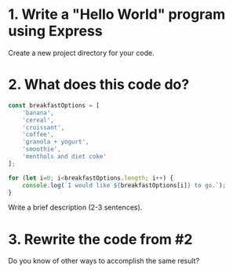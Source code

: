 # 1. Write a "Hello World" program using Express

Create a new project directory for your code.

# 2. What does this code do?

```js
const breakfastOptions = [
    'banana',
    'cereal',
    'croissant',
    'coffee',
    'granola + yogurt',
    'smoothie',
    'menthols and diet coke'
];

for (let i=0; i<breakfastOptions.length; i++) {
    console.log(`I would like ${breakfastOptions[i]} to go.`);
}
```

Write a brief description (2-3 sentences).

# 3. Rewrite the code from #2

Do you know of other ways to accomplish the same result?

